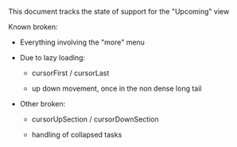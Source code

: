 This document tracks the state of support for the "Upcoming" view

Known broken:

* Everything involving the "more" menu

* Due to lazy loading:

  - cursorFirst / cursorLast

  - up down movement, once in the non dense long tail

* Other broken:

  - cursorUpSection / cursorDownSection

  - handling of collapsed tasks
